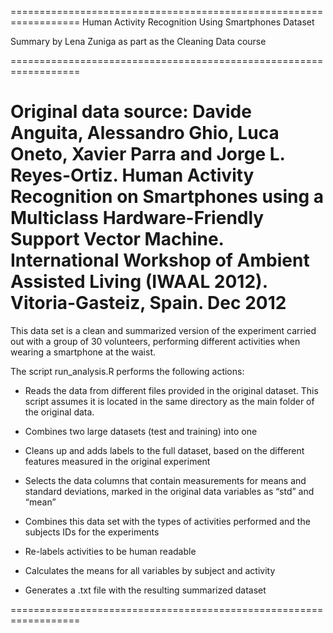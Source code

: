 ==================================================================
Human Activity Recognition Using Smartphones Dataset

Summary by Lena Zuniga as part as the Cleaning Data course 

==================================================================

Original data source:
Davide Anguita, Alessandro Ghio, Luca Oneto, Xavier Parra and Jorge L. Reyes-Ortiz. Human Activity Recognition on Smartphones using a Multiclass Hardware-Friendly Support Vector Machine. International Workshop of Ambient Assisted Living (IWAAL 2012). Vitoria-Gasteiz, Spain. Dec 2012
==================================================================

This data set is a clean and summarized version of the experiment carried out with a group of 30 volunteers, performing different activities when wearing a smartphone at the waist.

The script run_analysis.R  performs the following actions:

* Reads the data from different files provided in the original dataset.  This script assumes it is located in the same directory as the main folder of the original data.

* Combines two large datasets (test and training) into one

* Cleans up and adds labels to the full dataset, based on the different features measured in the original experiment

* Selects the data columns that contain measurements for means and standard deviations, marked in the original data variables as “std” and “mean”

* Combines this data set with the types of activities performed and the subjects IDs for the experiments

* Re-labels activities to be human readable

* Calculates the means for all variables by subject and activity

* Generates a .txt file with the resulting summarized dataset

==================================================================



